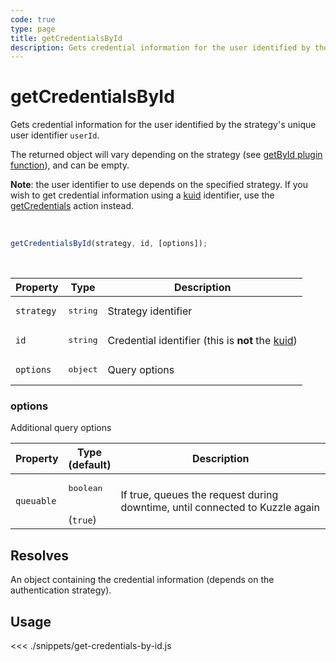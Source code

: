 ```yaml
---
code: true
type: page
title: getCredentialsById
description: Gets credential information for the user identified by the strategy's unique user identifier userId.
---
```


# getCredentialsById

Gets credential information for the user identified by the strategy's unique user identifier `userId`.

The returned object will vary depending on the strategy (see [getById plugin function](/core/1/plugins/guides/strategies#optional-getbyid)), and can be empty.

**Note**: the user identifier to use depends on the specified strategy. 
If you wish to get credential information using a [kuid](/core/1/guides/essentials/user-authentication#kuzzle-user-identifier-kuid) identifier, use the [getCredentials](sdk/js/6/controllers/security/get-credentials) action instead.

<br />

```js
getCredentialsById(strategy, id, [options]);
```

<br />

| Property | Type | Description |
| --- | --- | --- |
| `strategy` | <pre>string</pre> | Strategy identifier |
| `id` | <pre>string</pre> | Credential identifier (this is **not** the [kuid](/core/1/guides/essentials/user-authentication#kuzzle-user-identifier-kuid)) |
| `options` | <pre>object</pre> | Query options |

### options

Additional query options

| Property | Type<br />(default) | Description |
| --- | --- | --- |
| `queuable` | <pre>boolean</pre><br />(`true`) | If true, queues the request during downtime, until connected to Kuzzle again |

## Resolves

An object containing the credential information (depends on the authentication strategy).

## Usage

<<< ./snippets/get-credentials-by-id.js
